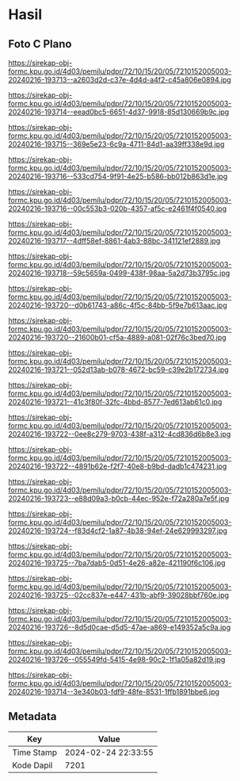 # Hasil

## Foto C Plano

https://sirekap-obj-formc.kpu.go.id/4d03/pemilu/pdpr/72/10/15/20/05/7210152005003-20240216-193713--a2603d2d-c37e-4d4d-a4f2-c45a806e0894.jpg

https://sirekap-obj-formc.kpu.go.id/4d03/pemilu/pdpr/72/10/15/20/05/7210152005003-20240216-193714--eead0bc5-6651-4d37-9918-85d130669b9c.jpg

https://sirekap-obj-formc.kpu.go.id/4d03/pemilu/pdpr/72/10/15/20/05/7210152005003-20240216-193715--369e5e23-6c9a-4711-84d1-aa39ff338e9d.jpg

https://sirekap-obj-formc.kpu.go.id/4d03/pemilu/pdpr/72/10/15/20/05/7210152005003-20240216-193716--533cd754-9f91-4e25-b586-bb012b863d1e.jpg

https://sirekap-obj-formc.kpu.go.id/4d03/pemilu/pdpr/72/10/15/20/05/7210152005003-20240216-193716--00c553b3-020b-4357-af5c-e2461f4f0540.jpg

https://sirekap-obj-formc.kpu.go.id/4d03/pemilu/pdpr/72/10/15/20/05/7210152005003-20240216-193717--4dff58ef-8861-4ab3-88bc-341121ef2889.jpg

https://sirekap-obj-formc.kpu.go.id/4d03/pemilu/pdpr/72/10/15/20/05/7210152005003-20240216-193718--59c5659a-0499-438f-98aa-5a2d73b3795c.jpg

https://sirekap-obj-formc.kpu.go.id/4d03/pemilu/pdpr/72/10/15/20/05/7210152005003-20240216-193720--d0b61743-a86c-4f5c-84bb-5f9e7b613aac.jpg

https://sirekap-obj-formc.kpu.go.id/4d03/pemilu/pdpr/72/10/15/20/05/7210152005003-20240216-193720--21600b01-cf5a-4889-a081-02f76c3bed70.jpg

https://sirekap-obj-formc.kpu.go.id/4d03/pemilu/pdpr/72/10/15/20/05/7210152005003-20240216-193721--052d13ab-b078-4672-bc59-c39e2b172734.jpg

https://sirekap-obj-formc.kpu.go.id/4d03/pemilu/pdpr/72/10/15/20/05/7210152005003-20240216-193721--41c3f80f-32fc-4bbd-8577-7ed613ab61c0.jpg

https://sirekap-obj-formc.kpu.go.id/4d03/pemilu/pdpr/72/10/15/20/05/7210152005003-20240216-193722--0ee8c279-9703-438f-a312-4cd836d6b8e3.jpg

https://sirekap-obj-formc.kpu.go.id/4d03/pemilu/pdpr/72/10/15/20/05/7210152005003-20240216-193722--4891b62e-f2f7-40e8-b9bd-dadb1c474231.jpg

https://sirekap-obj-formc.kpu.go.id/4d03/pemilu/pdpr/72/10/15/20/05/7210152005003-20240216-193723--e88d09a3-b0cb-44ec-952e-f72a280a7e5f.jpg

https://sirekap-obj-formc.kpu.go.id/4d03/pemilu/pdpr/72/10/15/20/05/7210152005003-20240216-193724--f83d4cf2-1a87-4b38-94ef-24e629993297.jpg

https://sirekap-obj-formc.kpu.go.id/4d03/pemilu/pdpr/72/10/15/20/05/7210152005003-20240216-193725--7ba7dab5-0d51-4e26-a82e-421190f6c106.jpg

https://sirekap-obj-formc.kpu.go.id/4d03/pemilu/pdpr/72/10/15/20/05/7210152005003-20240216-193725--02cc837e-e447-431b-abf9-39028bbf760e.jpg

https://sirekap-obj-formc.kpu.go.id/4d03/pemilu/pdpr/72/10/15/20/05/7210152005003-20240216-193726--8d5d0cae-d5d5-47ae-a869-e149352a5c9a.jpg

https://sirekap-obj-formc.kpu.go.id/4d03/pemilu/pdpr/72/10/15/20/05/7210152005003-20240216-193726--055549fd-5415-4e98-90c2-1f1a05a82d19.jpg

https://sirekap-obj-formc.kpu.go.id/4d03/pemilu/pdpr/72/10/15/20/05/7210152005003-20240216-193714--3e340b03-fdf9-48fe-8531-1ffb1891bbe6.jpg


## Metadata

| Key        | Value               |
| ---------- | ------------------- |
| Time Stamp | 2024-02-24 22:33:55 |
| Kode Dapil | 7201                |



